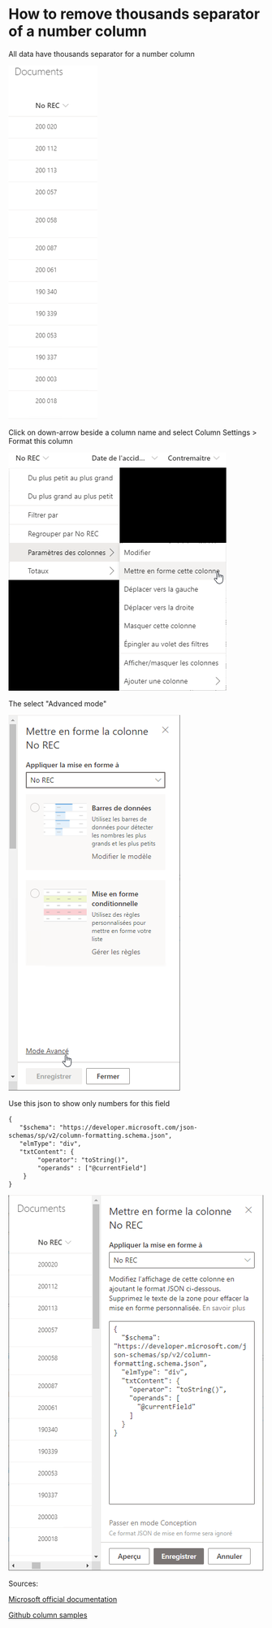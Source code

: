 # How to remove thousands separator of a number column

All data have thousands separator for a number column

![alt text][img1]

Click on down-arrow beside a column name and select Column Settings > Format this column

![alt text][img2]

The select "Advanced mode"

![alt text][img3]

Use this json to show only numbers for this field
```
{
   "$schema": "https://developer.microsoft.com/json-schemas/sp/v2/column-formatting.schema.json",
   "elmType": "div",
   "txtContent": {
        "operator": "toString()",
        "operands" : ["@currentField"]
    }
}
```

![alt text][img4]

Sources:

[Microsoft official documentation](https://docs.microsoft.com/en-us/sharepoint/dev/declarative-customization/column-formatting)

[Github column samples](https://github.com/pnp/sp-dev-list-formatting/tree/master/column-samples)

[img1]: https://github.com/campelo/documentation/blob/master/sharepoint/how-to-remove-thousands-separator-of-a-number-column/assets/img1.png "Image 1" 
[img2]: https://github.com/campelo/documentation/blob/master/sharepoint/how-to-remove-thousands-separator-of-a-number-column/assets/img2.png "Image 2" 
[img3]: https://github.com/campelo/documentation/blob/master/sharepoint/how-to-remove-thousands-separator-of-a-number-column/assets/img3.png "Image 3" 
[img4]: https://github.com/campelo/documentation/blob/master/sharepoint/how-to-remove-thousands-separator-of-a-number-column/assets/img4.png "Image 4" 